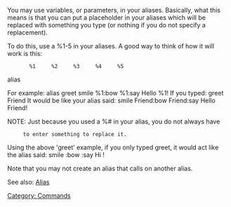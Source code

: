 You may use variables, or parameters, in your aliases. Basically, what
this means is that you can put a placeholder in your aliases which will
be replaced with something you type (or nothing if you do not specify a
replacement).

To do this, use a %1-5 in your aliases. A good way to think of how it
will work is this:

`       %1     %2     %3     %4     %5`

alias <text> <text> <text> <text> <text>

For example: alias greet smile %1:bow %1:say Hello %1! If you typed:
greet Friend It would be like your alias said: smile Friend:bow
Friend:say Hello Friend!

NOTE: Just because you used a %# in your alias, you do not always have

`     to enter something to replace it.`

Using the above 'greet' example, if you only typed greet, it would act
like the alias said: smile :bow :say Hi !

Note that you may not create an alias that calls on another alias.

See also: [Alias](Alias "wikilink")

[Category: Commands](Category:_Commands "wikilink")
